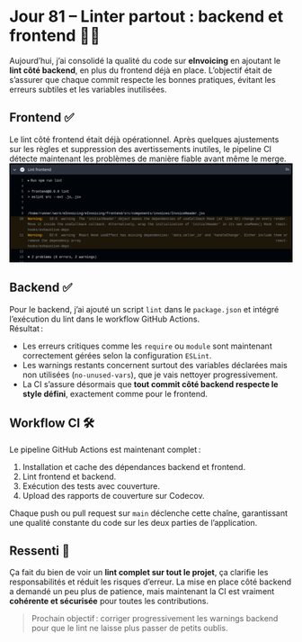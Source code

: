 # Jour 81 – Linter partout : backend et frontend 🧹✨

Aujourd’hui, j’ai consolidé la qualité du code sur **eInvoicing** en ajoutant le **lint côté backend**, en plus du frontend déjà en place. L’objectif était de s’assurer que chaque commit respecte les bonnes pratiques, évitant les erreurs subtiles et les variables inutilisées.

## Frontend ✅

Le lint côté frontend était déjà opérationnel. Après quelques ajustements sur les règles et suppression des avertissements inutiles, le pipeline CI détecte maintenant les problèmes de manière fiable avant même le merge.
![Lint frontend](../images/jour81/lint-frontend.png)


## Backend ✅

Pour le backend, j’ai ajouté un script `lint` dans le `package.json` et intégré l’exécution du lint dans le workflow GitHub Actions.  
Résultat :

* Les erreurs critiques comme les `require` ou `module` sont maintenant correctement gérées selon la configuration `ESLint`.
* Les warnings restants concernent surtout des variables déclarées mais non utilisées (`no-unused-vars`), que je vais nettoyer progressivement.
* La CI s’assure désormais que **tout commit côté backend respecte le style défini**, exactement comme pour le frontend.

## Workflow CI 🛠️

Le pipeline GitHub Actions est maintenant complet :

1. Installation et cache des dépendances backend et frontend.
2. Lint frontend et backend.
3. Exécution des tests avec couverture.
4. Upload des rapports de couverture sur Codecov.

Chaque push ou pull request sur `main` déclenche cette chaîne, garantissant une qualité constante du code sur les deux parties de l’application.

## Ressenti 🌟

Ça fait du bien de voir un **lint complet sur tout le projet**, ça clarifie les responsabilités et réduit les risques d’erreur. La mise en place côté backend a demandé un peu plus de patience, mais maintenant la CI est vraiment **cohérente et sécurisée** pour toutes les contributions.

> Prochain objectif : corriger progressivement les warnings backend pour que le lint ne laisse plus passer de petits oublis.
